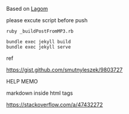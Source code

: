 Based on [Lagom](https://github.com/swanson/lagom)

please excute script before push

```
ruby _buildPostFromMP3.rb
```


```
bundle exec jekyll build
bundle exec jekyll serve
```


ref

https://gist.github.com/smutnyleszek/9803727


HELP MEMO

markdown inside html tags

https://stackoverflow.com/a/47432272

